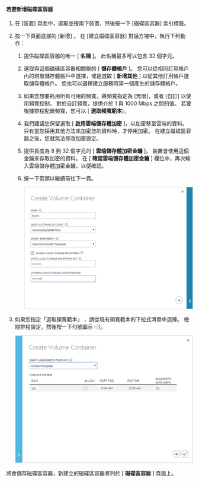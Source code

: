 <!--author=SharS last changed: 1/7/2016-->

#### <a name="to-add-a-volume-container"></a>若要新增磁碟區容器
1. 在 [裝置] 頁面中，選取並按兩下裝置，然後按一下 [磁碟區容器] 索引標籤。
2. 按一下頁面底部的 [新增]  。 在 [建立磁碟區容器] 對話方塊中，執行下列動作：
   
   1. 提供磁碟區容器的唯一 [ **名稱** ]。 此名稱最多可以包含 32 個字元。
   2. 選取與這個磁碟區容器相關聯的 [ **儲存體帳戶** ]。 您可以從相同訂用帳戶內的現有儲存體帳戶中選擇，或是選取 [ **新增其他** ] 以從其他訂用帳戶選取儲存體帳戶。 您也可以選擇建立服務時第一個產生的儲存體帳戶。
   3. 如果您想要耗用所有可用的頻寬，將頻寬指定為 [無限]，或者 [自訂] 以使用頻寬控制。 對於自訂頻寬，提供介於 1 與 1000 Mbps 之間的值。 若要根據排程配置頻寬，您可以 [ **選取頻寬範本**]。
   4. 我們建議您保留選取 [ **啟用雲端儲存體加密** ]，以加密移至雲端的資料。 只有當您採用其他方法來加密您的資料時，才停用加密。 在建立磁碟區容器之後，您就無法修改加密設定。
   5. 提供長度為 8 到 32 個字元的 [ **雲端儲存體加密金鑰** ]。 裝置會使用這個金鑰來存取加密的資料。 在 [ **確認雲端儲存體加密金鑰** ] 欄位中，再次輸入雲端儲存體加密金鑰，以便確認。 
   6. 按一下箭頭以繼續前往下一頁。
      
      ![使用頻寬範本 1 建立磁碟區容器](./media/storsimple-add-volume-container/HCS_CreateVCBT1-include.png) 
3. 如果您指定「選取頻寬範本」 ，請從現有頻寬範本的下拉式清單中選擇。 檢閱排程設定，然後按一下勾號圖示 ![核取圖示](./media/storsimple-configure-new-storage-account/HCS_CheckIcon-include.png)]。
   
    ![使用頻寬範本 2 建立磁碟區容器](./media/storsimple-add-volume-container/HCS_CreateVCBT2-include.png) 

將會儲存磁碟區容器，新建立的磁碟區容器將列於 [ **磁碟區容器** ] 頁面上。



<!--HONumber=Nov16_HO3-->


